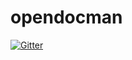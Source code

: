 # opendocman

[![Gitter](https://badges.gitter.im/PramodhPai/opendocman.svg)](https://gitter.im/PramodhPai/opendocman?utm_source=badge&utm_medium=badge&utm_campaign=pr-badge&utm_content=badge)